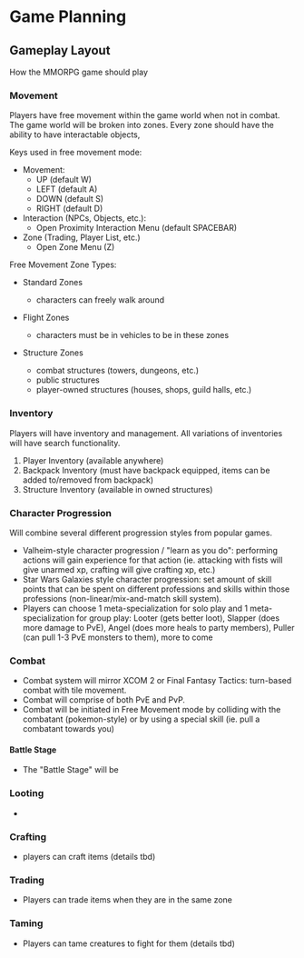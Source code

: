 # Game Planning

## Gameplay Layout

How the MMORPG game should play

### Movement

Players have free movement within the game world when not in combat. The game world will be broken into zones. Every zone should have the ability to have interactable objects,

Keys used in free movement mode:

- Movement:
  - UP (default W)
  - LEFT (default A)
  - DOWN (default S)
  - RIGHT (default D)
- Interaction (NPCs, Objects, etc.):
  - Open Proximity Interaction Menu (default SPACEBAR)
- Zone (Trading, Player List, etc.)
  - Open Zone Menu (Z)

Free Movement Zone Types:

- Standard Zones

  - characters can freely walk around

- Flight Zones

  - characters must be in vehicles to be in these zones

- Structure Zones

  - combat structures (towers, dungeons, etc.)
  - public structures
  - player-owned structures (houses, shops, guild halls, etc.)

### Inventory

Players will have inventory and management. All variations of inventories will have search functionality.

1. Player Inventory (available anywhere)
2. Backpack Inventory (must have backpack equipped, items can be added to/removed from backpack)
3. Structure Inventory (available in owned structures)

### Character Progression

Will combine several different progression styles from popular games.

- Valheim-style character progression / "learn as you do": performing actions will gain experience for that action (ie. attacking with fists will give unarmed xp, crafting will give crafting xp, etc.)
- Star Wars Galaxies style character progression: set amount of skill points that can be spent on different professions and skills within those professions (non-linear/mix-and-match skill system).
- Players can choose 1 meta-specialization for solo play and 1 meta-specialization for group play: Looter (gets better loot), Slapper (does more damage to PvE), Angel (does more heals to party members), Puller (can pull 1-3 PvE monsters to them), more to come

### Combat

- Combat system will mirror XCOM 2 or Final Fantasy Tactics: turn-based combat with tile movement.
- Combat will comprise of both PvE and PvP.
- Combat will be initiated in Free Movement mode by colliding with the combatant (pokemon-style) or by using a special skill (ie. pull a combatant towards you)

#### Battle Stage

- The "Battle Stage" will be

### Looting

-

### Crafting

- players can craft items (details tbd)

### Trading

- Players can trade items when they are in the same zone

### Taming

- Players can tame creatures to fight for them (details tbd)
